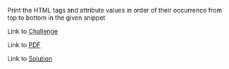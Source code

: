Print the HTML tags and attribute values in order of their occurrence from top to bottom in the given snippet

Link to [Challenge](https://www.hackerrank.com/challenges/detect-html-tags-attributes-and-attribute-values/problem)

Link to [PDF](detect-html.pdf)

Link to [Solution](./detect.py)
